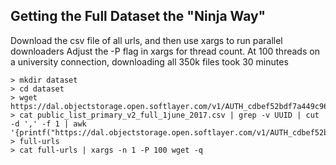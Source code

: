 ## Getting the Full Dataset the "Ninja Way" ##

Download the csv file of all urls, and then use xargs to run parallel downloaders
Adjust the -P flag in xargs for thread count. At 100 threads on a university connection, downloading all 350k files took 30 minutes

~~~
> mkdir dataset
> cd dataset
> wget https://dal.objectstorage.open.softlayer.com/v1/AUTH_cdbef52bdf7a449c96936e1071f0a46b/simsignals_files/public_list_primary_v2_full_1june_2017.csv
> cat public_list_primary_v2_full_1june_2017.csv | grep -v UUID | cut -d ',' -f 1 | awk '{printf("https://dal.objectstorage.open.softlayer.com/v1/AUTH_cdbef52bdf7a449c96936e1071f0a46b/simsignals_v2/%s.dat\n",$1)}' > full-urls
> cat full-urls | xargs -n 1 -P 100 wget -q
~~~
